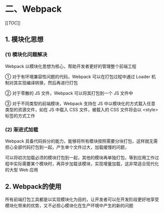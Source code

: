 # 二、Webpack

[[_TOC_]]

## 1. 模块化思想

### (1) 模块化问题解决

Webpack 以模块化思想为核心，帮助开发者更好的管理整个前端工程

① 对于有环境兼容性问题的代码，Webpack 可以在打包过程中通过 Loader 机制对其实现编译转换，然后再进行打包

② 对于零散的 JS 文件，Webpack 可以将其打包到一个 JS 文件中

③ 对于不同类型的前端模块，Webpack 支持在 JS 中以模块化的方式载入任意类型的资源文件，如在 JS 中载入 CSS 文件，被载入的 CSS 文件将会以 <style\> 标签的方式工作

### (2) 渐进式加载

Webpack 具备代码拆分的能力，能够将所有模块按照需要分块打包，这样就无需担心全部代码打包到一起，产生单个文件过大，加载缓慢的问题，

可以将初次加载必须的模块打包到一起，其他的模块再单独打包，等到应用工作过程中实际需要某个模块时，再异步加载该模块，实现增量加载，这非常适合现代化的大型 Web 应用

## 2. Webpack的使用

所有前端打包工具都是以实现模块化为目的，让开发者可以在开发阶段更好地享受模块化带来的优势，又不必担心模块化在生产环境中产生的新的问题
